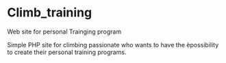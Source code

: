 # Climb_training
Web site for personal Trainging program

Simple PHP site for climbing passionate who wants to have the èpossibility to create their personal training programs.
